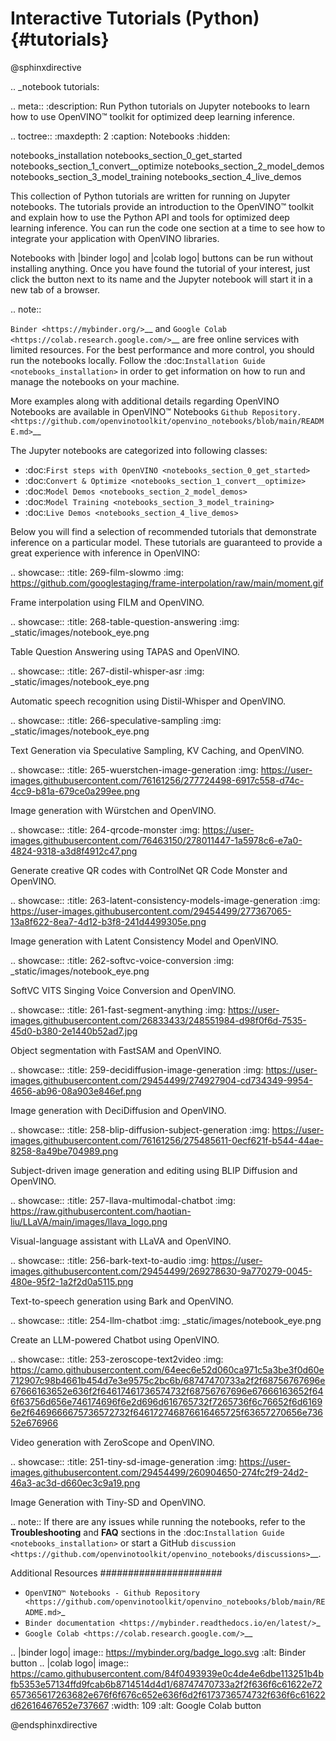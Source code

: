 # Interactive Tutorials (Python) {#tutorials}

@sphinxdirective

.. _notebook tutorials:

.. meta::
   :description: Run Python tutorials on Jupyter notebooks to learn how to use OpenVINO™ toolkit for optimized
        deep learning inference.


.. toctree::
   :maxdepth: 2
   :caption: Notebooks
   :hidden:

   notebooks_installation
   notebooks_section_0_get_started
   notebooks_section_1_convert__optimize
   notebooks_section_2_model_demos
   notebooks_section_3_model_training
   notebooks_section_4_live_demos



This collection of Python tutorials are written for running on Jupyter notebooks.
The tutorials provide an introduction to the OpenVINO™ toolkit and explain how to
use the Python API and tools for optimized deep learning inference. You can run the
code one section at a time to see how to integrate your application with OpenVINO
libraries.

Notebooks with |binder logo| and |colab logo| buttons can be run without installing anything.
Once you have found the tutorial of your interest, just click the button next to
its name and the Jupyter notebook will start it in a new tab of a browser.

.. note::

   `Binder <https://mybinder.org/>`__ and `Google Colab <https://colab.research.google.com/>`__
   are free online services with limited resources. For the best performance
   and more control, you should run the notebooks locally. Follow the
   :doc:`Installation Guide <notebooks_installation>` in order to get information
   on how to run and manage the notebooks on your machine.


More examples along with additional details regarding OpenVINO Notebooks are available in
OpenVINO™ Notebooks `Github Repository. <https://github.com/openvinotoolkit/openvino_notebooks/blob/main/README.md>`__

The Jupyter notebooks are categorized into following classes:

-  :doc:`First steps with OpenVINO <notebooks_section_0_get_started>`
-  :doc:`Convert & Optimize <notebooks_section_1_convert__optimize>`
-  :doc:`Model Demos <notebooks_section_2_model_demos>`
-  :doc:`Model Training <notebooks_section_3_model_training>`
-  :doc:`Live Demos <notebooks_section_4_live_demos>`


Below you will find a selection of recommended tutorials that demonstrate inference on a particular model. These tutorials are guaranteed to provide a great experience with inference in OpenVINO:

.. showcase::
   :title: 269-film-slowmo
   :img: https://github.com/googlestaging/frame-interpolation/raw/main/moment.gif

   Frame interpolation using FILM and OpenVINO.

.. showcase::
   :title: 268-table-question-answering
   :img: _static/images/notebook_eye.png

   Table Question Answering using TAPAS and OpenVINO.

.. showcase::
   :title: 267-distil-whisper-asr
   :img: _static/images/notebook_eye.png

   Automatic speech recognition using Distil-Whisper and OpenVINO.

.. showcase::
   :title: 266-speculative-sampling
   :img: _static/images/notebook_eye.png

   Text Generation via Speculative Sampling, KV Caching, and OpenVINO.

.. showcase::
   :title: 265-wuerstchen-image-generation
   :img: https://user-images.githubusercontent.com/76161256/277724498-6917c558-d74c-4cc9-b81a-679ce0a299ee.png

   Image generation with Würstchen and OpenVINO.

.. showcase::
   :title: 264-qrcode-monster
   :img: https://user-images.githubusercontent.com/76463150/278011447-1a5978c6-e7a0-4824-9318-a3d8f4912c47.png

   Generate creative QR codes with ControlNet QR Code Monster and OpenVINO.

.. showcase::
   :title: 263-latent-consistency-models-image-generation
   :img: https://user-images.githubusercontent.com/29454499/277367065-13a8f622-8ea7-4d12-b3f8-241d4499305e.png

   Image generation with Latent Consistency Model and OpenVINO.

.. showcase::
   :title: 262-softvc-voice-conversion
   :img: _static/images/notebook_eye.png

   SoftVC VITS Singing Voice Conversion and OpenVINO.

.. showcase::
   :title: 261-fast-segment-anything
   :img: https://user-images.githubusercontent.com/26833433/248551984-d98f0f6d-7535-45d0-b380-2e1440b52ad7.jpg

   Object segmentation with FastSAM and OpenVINO.

.. showcase::
   :title: 259-decidiffusion-image-generation
   :img: https://user-images.githubusercontent.com/29454499/274927904-cd734349-9954-4656-ab96-08a903e846ef.png

   Image generation with DeciDiffusion and OpenVINO.

.. showcase::
   :title: 258-blip-diffusion-subject-generation
   :img: https://user-images.githubusercontent.com/76161256/275485611-0ecf621f-b544-44ae-8258-8a49be704989.png

   Subject-driven image generation and editing using BLIP Diffusion and OpenVINO.

.. showcase::
   :title: 257-llava-multimodal-chatbot
   :img: https://raw.githubusercontent.com/haotian-liu/LLaVA/main/images/llava_logo.png

   Visual-language assistant with LLaVA and OpenVINO.

.. showcase::
   :title: 256-bark-text-to-audio
   :img: https://user-images.githubusercontent.com/29454499/269278630-9a770279-0045-480e-95f2-1a2f2d0a5115.png

   Text-to-speech generation using Bark and OpenVINO.

.. showcase::
   :title: 254-llm-chatbot
   :img: _static/images/notebook_eye.png

   Create an LLM-powered Chatbot using OpenVINO.

.. showcase::
   :title: 253-zeroscope-text2video
   :img: https://camo.githubusercontent.com/64eec6e52d060ca971c5a3be3f0d60e712907c98b4661b454d7e3e9575c2bc6b/68747470733a2f2f68756767696e67666163652e636f2f64617461736574732f68756767696e67666163652f646f63756d656e746174696f6e2d696d616765732f7265736f6c76652f6d61696e2f6469666675736572732f646172746876616465725f63657270656e73652e676966

   Video generation with ZeroScope and OpenVINO.

.. showcase::
   :title: 251-tiny-sd-image-generation
   :img: https://user-images.githubusercontent.com/29454499/260904650-274fc2f9-24d2-46a3-ac3d-d660ec3c9a19.png

   Image Generation with Tiny-SD and OpenVINO.


.. note::
   If there are any issues while running the notebooks, refer to the **Troubleshooting** and **FAQ** sections in the :doc:`Installation Guide <notebooks_installation>` or start a GitHub
   `discussion <https://github.com/openvinotoolkit/openvino_notebooks/discussions>`__.


Additional Resources
######################

* `OpenVINO™ Notebooks - Github Repository <https://github.com/openvinotoolkit/openvino_notebooks/blob/main/README.md>`_
* `Binder documentation <https://mybinder.readthedocs.io/en/latest/>`_
* `Google Colab <https://colab.research.google.com/>`__


.. |binder logo| image:: https://mybinder.org/badge_logo.svg
   :alt: Binder button
.. |colab logo| image:: https://camo.githubusercontent.com/84f0493939e0c4de4e6dbe113251b4bfb5353e57134ffd9fcab6b8714514d4d1/68747470733a2f2f636f6c61622e72657365617263682e676f6f676c652e636f6d2f6173736574732f636f6c61622d62616467652e737667
   :width: 109
   :alt: Google Colab button


@endsphinxdirective
